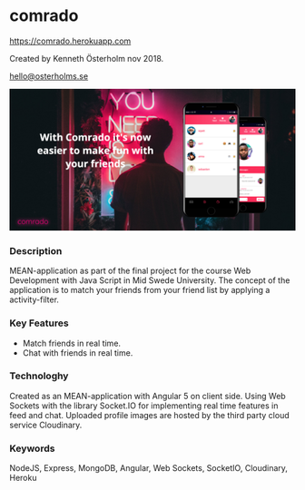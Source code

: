 # comrado
https://comrado.herokuapp.com

Created by Kenneth Österholm nov 2018.

hello@osterholms.se

![Example of app](promo.jpg?raw=true)


### Description

MEAN-application as part of the final project for the course Web Development with Java Script in Mid Swede University.
The concept of the application is to match your friends from your friend list by applying a activity-filter.


### Key Features
<ul>
  <li>Match friends in real time.</li>
  <li>Chat with friends in real time.</li>
</ul>

### Technologhy
Created as an MEAN-application with Angular 5 on client side.
Using Web Sockets with the library Socket.IO for implementing real time features in feed and chat.
Uploaded profile images are hosted by the third party cloud service Cloudinary.

### Keywords

NodeJS, Express, MongoDB, Angular, Web Sockets, SocketIO, Cloudinary, Heroku

